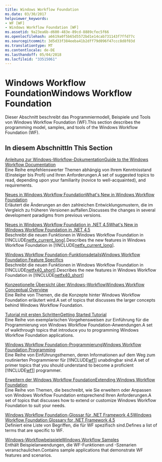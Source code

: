 ```yaml
---
title: Windows Workflow Foundation
ms.date: 03/30/2017
helpviewer_keywords:
- WF [WF]
- Windows Workflow Foundation [WF]
ms.assetid: 9a23ea6b-d600-483e-89cd-8889cfec5f66
ms.openlocfilehash: a6619a0f5b65d5572bd1e14cab731143f7ffd77c
ms.sourcegitcommit: 3d5d33f384eeba41b2dff79d096f47ccc8d8f03d
ms.translationtype: MT
ms.contentlocale: de-DE
ms.lasthandoff: 05/04/2018
ms.locfileid: "33515061"
---
```

# <a name="windows-workflow-foundation"></a><span data-ttu-id="de281-102">Windows Workflow Foundation</span><span class="sxs-lookup"><span data-stu-id="de281-102">Windows Workflow Foundation</span></span>
<span data-ttu-id="de281-103">Dieser Abschnitt beschreibt das Programmiermodell, Beispiele und Tools von Windows Workflow Foundation (WF).</span><span class="sxs-lookup"><span data-stu-id="de281-103">This section describes the programming model, samples, and tools of the Windows Workflow Foundation (WF).</span></span>  
  
## <a name="in-this-section"></a><span data-ttu-id="de281-104">In diesem Abschnitt</span><span class="sxs-lookup"><span data-stu-id="de281-104">In This Section</span></span>  
 [<span data-ttu-id="de281-105">Anleitung zur Windows-Workflow-Dokumentation</span><span class="sxs-lookup"><span data-stu-id="de281-105">Guide to the Windows Workflow Documentation</span></span>](../../../docs/framework/windows-workflow-foundation/guide-to-the-documentation.md)  
 <span data-ttu-id="de281-106">Eine Reihe empfehlenswerter Themen abhängig von Ihrem Kenntnisstand (Einsteiger bis Profi) und Ihren Anforderungen.</span><span class="sxs-lookup"><span data-stu-id="de281-106">A set of suggested topics to read, depending upon your familiarity (novice to well-acquainted), and requirements.</span></span>  
  
 [<span data-ttu-id="de281-107">Neues in Windows Workflow Foundation</span><span class="sxs-lookup"><span data-stu-id="de281-107">What's New in Windows Workflow Foundation</span></span>](../../../docs/framework/windows-workflow-foundation/whats-new.md)  
 <span data-ttu-id="de281-108">Erläutert die Änderungen an den zahlreichen Entwicklungsmustern, die im Vergleich zu früheren Versionen auffallen.</span><span class="sxs-lookup"><span data-stu-id="de281-108">Discusses the changes in several development paradigms from previous versions.</span></span>  
  
 [<span data-ttu-id="de281-109">Neues in Windows Workflow Foundation in .NET 4.5</span><span class="sxs-lookup"><span data-stu-id="de281-109">What's New in Windows Workflow Foundation in .NET 4.5</span></span>](../../../docs/framework/windows-workflow-foundation/whats-new-in-wf-in-dotnet.md)  
 <span data-ttu-id="de281-110">Beschreibt die neuen Funktionen in Windows Workflow Foundation in [!INCLUDE[netfx_current_long](../../../includes/netfx-current-long-md.md)].</span><span class="sxs-lookup"><span data-stu-id="de281-110">Describes the new features in Windows Workflow Foundation in [!INCLUDE[netfx_current_long](../../../includes/netfx-current-long-md.md)].</span></span>  
  
 [<span data-ttu-id="de281-111">Windows Workflow Foundation-Funktionsdetails</span><span class="sxs-lookup"><span data-stu-id="de281-111">Windows Workflow Foundation Feature Specifics</span></span>](../../../docs/framework/windows-workflow-foundation/feature-specifics.md)  
 <span data-ttu-id="de281-112">Beschreibt die neuen Funktionen in Windows Workflow Foundation in [!INCLUDE[netfx40_short](../../../includes/netfx40-short-md.md)].</span><span class="sxs-lookup"><span data-stu-id="de281-112">Describes the new features in Windows Workflow Foundation in  [!INCLUDE[netfx40_short](../../../includes/netfx40-short-md.md)]</span></span>  
  
 [<span data-ttu-id="de281-113">Konzeptionelle Übersicht über Windows-Workflow</span><span class="sxs-lookup"><span data-stu-id="de281-113">Windows Workflow Conceptual Overview</span></span>](../../../docs/framework/windows-workflow-foundation/conceptual-overview.md)  
 <span data-ttu-id="de281-114">Eine Reihe von Themen, die die Konzepte hinter Windows Workflow Foundation erläutert wird.</span><span class="sxs-lookup"><span data-stu-id="de281-114">A set of topics that discusses the larger concepts behind Windows Workflow Foundation.</span></span>  
  
 [<span data-ttu-id="de281-115">Tutorial mit ersten Schritten</span><span class="sxs-lookup"><span data-stu-id="de281-115">Getting Started Tutorial</span></span>](../../../docs/framework/windows-workflow-foundation/getting-started-tutorial.md)  
 <span data-ttu-id="de281-116">Eine Reihe von exemplarischen Vorgehensweisen zur Einführung für die Programmierung von Windows Workflow Foundation-Anwendungen.</span><span class="sxs-lookup"><span data-stu-id="de281-116">A set of walkthrough topics that introduce you to programming Windows Workflow Foundation applications.</span></span>  
  
 [<span data-ttu-id="de281-117">Windows Workflow Foundation-Programmierung</span><span class="sxs-lookup"><span data-stu-id="de281-117">Windows Workflow Foundation Programming</span></span>](../../../docs/framework/windows-workflow-foundation/programming.md)  
 <span data-ttu-id="de281-118">Eine Reihe von Einführungsthemen, deren Informationen auf dem Weg zum routinierten Programmierer für [!INCLUDE[wf1](../../../includes/wf1-md.md)] unabdingbar sind.</span><span class="sxs-lookup"><span data-stu-id="de281-118">A set of primer topics that you should understand to become a proficient [!INCLUDE[wf1](../../../includes/wf1-md.md)] programmer.</span></span>  
  
 [<span data-ttu-id="de281-119">Erweitern der Windows Workflow Foundation</span><span class="sxs-lookup"><span data-stu-id="de281-119">Extending Windows Workflow Foundation</span></span>](../../../docs/framework/windows-workflow-foundation/extend.md)  
 <span data-ttu-id="de281-120">Eine Reihe von Themen, die beschreibt, wie Sie erweitern oder Anpassen von Windows Workflow Foundation entsprechend Ihren Anforderungen.</span><span class="sxs-lookup"><span data-stu-id="de281-120">A set of topics that discusses how to extend or customize Windows Workflow Foundation to suit your needs.</span></span>  
  
 [<span data-ttu-id="de281-121">Windows Workflow Foundation-Glossar für .NET Framework 4.5</span><span class="sxs-lookup"><span data-stu-id="de281-121">Windows Workflow Foundation Glossary for .NET Framework 4.5</span></span>](../../../docs/framework/windows-workflow-foundation/glossary.md)  
 <span data-ttu-id="de281-122">Definiert eine Liste von Begriffen, die für WF spezifisch sind.</span><span class="sxs-lookup"><span data-stu-id="de281-122">Defines a list of terms that are specific to WF.</span></span>  
  
 [<span data-ttu-id="de281-123">Windows-Workflowbeispiele</span><span class="sxs-lookup"><span data-stu-id="de281-123">Windows Workflow Samples</span></span>](../../../docs/framework/windows-workflow-foundation/samples/index.md)  
 <span data-ttu-id="de281-124">Enthält Beispielanwendungen, die WF-Funktionen und -Szenarien veranschaulichen.</span><span class="sxs-lookup"><span data-stu-id="de281-124">Contains sample applications that demonstrate WF features and scenarios.</span></span>
